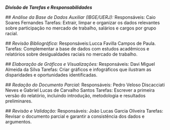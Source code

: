 ***Divisão de Tarefas e Responsabilidades***

*## Análise da Base de Dados Auxiliar (IBGE/UERJ):*
  Responsáveis: Caio Soares Fernandes
  Tarefas: Extrair, limpar e organizar os dados relevantes sobre participação no mercado de trabalho, salários e cargos por grupo racial.

*## Revisão Bibliográfica:*
  Responsáveis:Lucca Favilla Campos de Paula.
  Tarefas: Complementar a base de dados com estudos acadêmicos e relatórios sobre desigualdades raciais no mercado de trabalho.

*## Elaboração de Gráficos e Visualizações:*
  Responsáveis: Davi Miguel Almeida da Silva
  Tarefas: Criar gráficos e infográficos que ilustram as disparidades e oportunidades identificadas.

*## Redação do Documento Parcial:*
  Responsáveis: Pedro Veloso Discacciati Neves e Gabriel Lucas de Carvalho Santos
  Tarefas: Escrever a primeira versão do relatório, incluindo introdução, metodologia e resultados preliminares.

*## Revisão e Validação:*
  Responsáveis: João Lucas Garcia Oliveira
  Tarefas: Revisar o documento parcial e garantir a consistência dos dados e argumentos.
